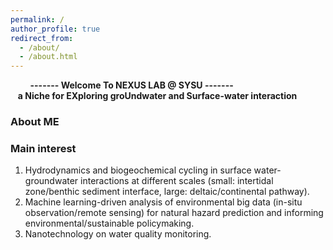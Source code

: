 ```yaml
---
permalink: /
author_profile: true
redirect_from: 
  - /about/
  - /about.html
---
```


&nbsp;&nbsp;&nbsp;&nbsp;&nbsp;&nbsp;&nbsp;&nbsp;**------- Welcome To NEXUS LAB @ SYSU -------**  
&nbsp;&nbsp; **a Niche for EXploring groUndwater and Surface-water interaction**  

  
### About ME  

  


  

### Main interest
1) Hydrodynamics and biogeochemical cycling in surface water-groundwater interactions at different scales (small: intertidal zone/benthic sediment interface, large: deltaic/continental pathway).  
2) Machine learning-driven analysis of environmental big data (in-situ observation/remote sensing) for natural hazard prediction and informing environmental/sustainable policymaking.  
3) Nanotechnology on water quality monitoring.
